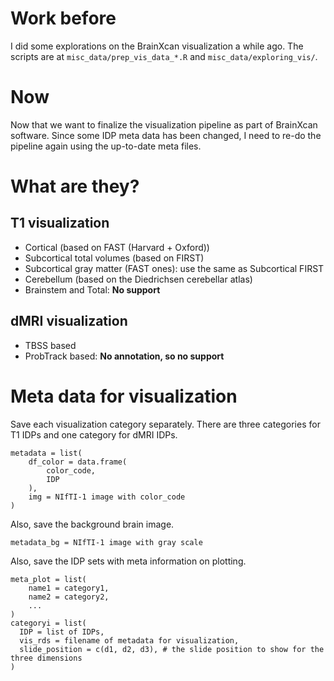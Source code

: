 # Work before

I did some explorations on the BrainXcan visualization a while ago. 
The scripts are at `misc_data/prep_vis_data_*.R` and `misc_data/exploring_vis/`.

# Now

Now that we want to finalize the visualization pipeline as part of BrainXcan software.
Since some IDP meta data has been changed, I need to re-do the pipeline again using the
up-to-date meta files.

# What are they?

## T1 visualization

* Cortical (based on FAST (Harvard + Oxford))
* Subcortical total volumes (based on FIRST) 
* Subcortical gray matter (FAST ones): use the same as Subcortical FIRST 
* Cerebellum (based on the Diedrichsen cerebellar atlas)
* Brainstem and Total: **No support**

## dMRI visualization

* TBSS based
* ProbTrack based: **No annotation, so no support**

# Meta data for visualization

Save each visualization category separately.
There are three categories for T1 IDPs and one category for dMRI IDPs.

```
metadata = list(
    df_color = data.frame(
        color_code,
        IDP
    ),
    img = NIfTI-1 image with color_code
)
```

Also, save the background brain image.

```
metadata_bg = NIfTI-1 image with gray scale
```

Also, save the IDP sets with meta information on plotting.

```
meta_plot = list(
    name1 = category1, 
    name2 = category2, 
    ...
)
categoryi = list(
  IDP = list of IDPs,
  vis_rds = filename of metadata for visualization,
  slide_position = c(d1, d2, d3), # the slide position to show for the three dimensions
)
```

